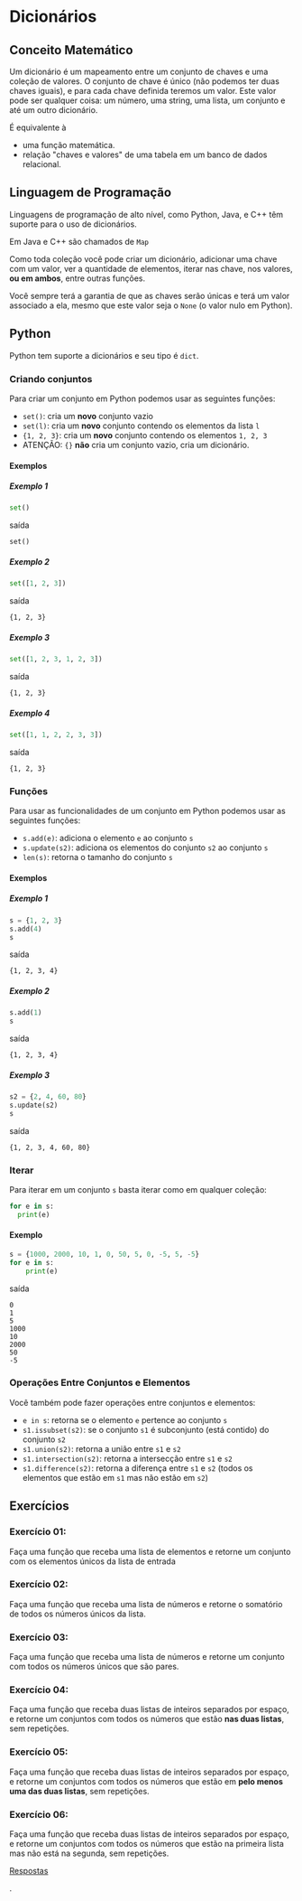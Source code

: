 # Dicionários

## Conceito Matemático

Um dicionário é um mapeamento entre um conjunto de chaves e uma coleção de valores. O conjunto de chave é único (não podemos ter duas chaves iguais), e para cada chave definida teremos um valor. Este valor pode ser qualquer coisa: um número, uma string, uma lista, um conjunto e até um outro dicionário.

É equivalente à
- uma função matemática.
- relação "chaves e valores" de uma tabela em um banco de dados relacional.

## Linguagem de Programação

Linguagens de programação de alto nível, como Python, Java, e C++ têm suporte para o uso de dicionários.

Em Java e C++ são chamados de `Map`

Como toda coleção você pode criar um dicionário, adicionar uma chave com um valor, ver a quantidade de elementos, iterar nas chave, nos valores, **ou em ambos**, entre outras funções.

Você sempre terá a garantia de que as chaves serão únicas e terá um valor associado a ela, mesmo que este valor seja o `None` (o valor nulo em Python).

## Python

Python tem suporte a dicionários e seu tipo é `dict`.

### Criando conjuntos

Para criar um conjunto em Python podemos usar as seguintes funções:
- `set()`: cria um **novo** conjunto vazio
- `set(l)`: cria um **novo** conjunto contendo os elementos da lista `l`
- `{1, 2, 3}`: cria um **novo** conjunto contendo os elementos `1, 2, 3`
- ATENÇÃO: `{}` **não** cria um conjunto vazio, cria um dicionário.

#### Exemplos

##### Exemplo 1
```python
set()
```
saída
```
set()
```
##### Exemplo 2
```python
set([1, 2, 3])
```
saída
```
{1, 2, 3}
```
##### Exemplo 3
```python
set([1, 2, 3, 1, 2, 3])
```
saída
```
{1, 2, 3}
```
##### Exemplo 4
```python
set([1, 1, 2, 2, 3, 3])
```
saída
```
{1, 2, 3}
```

### Funções

Para usar as funcionalidades de um conjunto em Python podemos usar as seguintes funções:

- `s.add(e)`: adiciona o elemento `e` ao conjunto `s`
- `s.update(s2)`: adiciona os elementos do conjunto `s2` ao conjunto `s`
- `len(s)`: retorna o tamanho do conjunto `s`


#### Exemplos

##### Exemplo 1
```python
s = {1, 2, 3}
s.add(4)
s
```
saída
```
{1, 2, 3, 4}
```
##### Exemplo 2
```python
s.add(1)
s
```
saída
```
{1, 2, 3, 4}
```
##### Exemplo 3
```python
s2 = {2, 4, 60, 80}
s.update(s2)
s
```
saída
```
{1, 2, 3, 4, 60, 80}
```

### Iterar

Para iterar em um conjunto `s` basta iterar como em qualquer coleção:

``` python
for e in s:
  print(e)
```

#### Exemplo
```python
s = {1000, 2000, 10, 1, 0, 50, 5, 0, -5, 5, -5}
for e in s:
    print(e)
```
saída
```
0
1
5
1000
10
2000
50
-5
```

### Operações Entre Conjuntos e Elementos

Você também pode fazer operações entre conjuntos e elementos:
- `e in s`: retorna se o elemento `e` pertence ao conjunto `s`
- `s1.issubset(s2)`: se o conjunto `s1` é subconjunto (está contido) do conjunto `s2`
- `s1.union(s2)`: retorna a união entre `s1` e `s2`
- `s1.intersection(s2)`: retorna a intersecção entre `s1` e `s2`
- `s1.difference(s2)`: retorna a diferença entre `s1` e `s2` (todos os elementos que estão em `s1` mas não estão em `s2`)

## Exercícios

### Exercício 01:

Faça uma função que receba uma lista de elementos e retorne um conjunto com os elementos únicos da lista de entrada

### Exercício 02:

Faça uma função que receba uma lista de números e retorne o somatório de todos os números únicos da lista.

### Exercício 03:

Faça uma função que receba uma lista de números e retorne um conjunto com todos os números únicos que são pares.


### Exercício 04:

Faça uma função que receba duas listas de inteiros separados por espaço, e retorne um conjuntos com todos os números que estão **nas duas listas**, sem repetições.


### Exercício 05:

Faça uma função que receba duas listas de inteiros separados por espaço, e retorne um conjuntos com todos os números que estão em **pelo menos uma das duas listas**, sem repetições.


### Exercício 06:

Faça uma função que receba duas listas de inteiros separados por espaço, e retorne um conjuntos com todos os números que estão na primeira lista mas não está na segunda, sem repetições.




[Respostas](https://github.com/viniciusdenovaes/Unip222IPE/tree/master/lab07)







.
